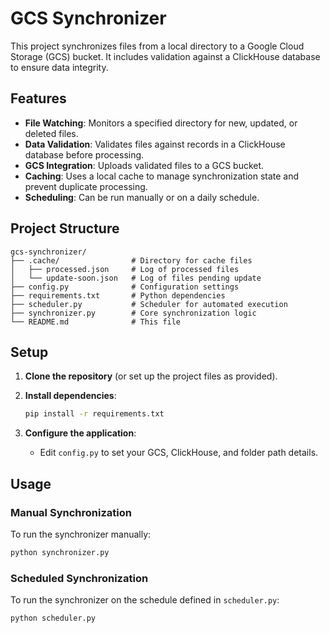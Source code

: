 # GCS Synchronizer

This project synchronizes files from a local directory to a Google Cloud Storage (GCS) bucket. It includes validation against a ClickHouse database to ensure data integrity.

## Features

- **File Watching**: Monitors a specified directory for new, updated, or deleted files.
- **Data Validation**: Validates files against records in a ClickHouse database before processing.
- **GCS Integration**: Uploads validated files to a GCS bucket.
- **Caching**: Uses a local cache to manage synchronization state and prevent duplicate processing.
- **Scheduling**: Can be run manually or on a daily schedule.

## Project Structure

```
gcs-synchronizer/
├── .cache/                # Directory for cache files
│   ├── processed.json     # Log of processed files
│   └── update-soon.json   # Log of files pending update
├── config.py              # Configuration settings
├── requirements.txt       # Python dependencies
├── scheduler.py           # Scheduler for automated execution
├── synchronizer.py        # Core synchronization logic
└── README.md              # This file
```

## Setup

1.  **Clone the repository** (or set up the project files as provided).

2.  **Install dependencies**:
    ```bash
    pip install -r requirements.txt
    ```

3.  **Configure the application**:
    - Edit `config.py` to set your GCS, ClickHouse, and folder path details.

## Usage

### Manual Synchronization

To run the synchronizer manually:

```bash
python synchronizer.py
```

### Scheduled Synchronization

To run the synchronizer on the schedule defined in `scheduler.py`:

```bash
python scheduler.py
```

